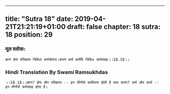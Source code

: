 
---
title: "Sutra 18"
date: 2019-04-21T21:21:19+01:00
draft: false
chapter: 18
sutra: 18
position: 29
---
### मूल श्लोकः:
```
ज्ञानं ज्ञेयं परिज्ञाता त्रिविधा कर्मचोदना।करणं कर्म कर्तेति त्रिविधः कर्मसंग्रहः।।18.18।।

```

### Hindi Translation By Swami Ramsukhdas
```
।।18.18।।ज्ञान? ज्ञेय और परिज्ञाता -- इन तीनोंसे कर्मप्रेरणा होती है तथा करण? कर्म और कर्ता -- इन तीनोंसे कर्मसंग्रह होता है।

```

